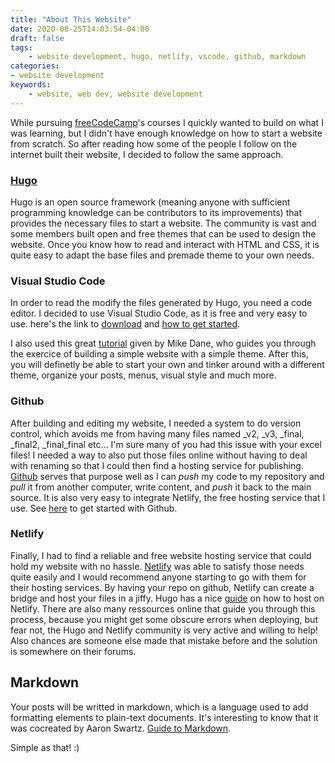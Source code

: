 ```yaml
---
title: "About This Website"
date: 2020-08-25T14:03:54-04:00
draft: false
tags:
    - website development, hugo, netlify, vscode, github, markdown
categories:
- website development
keywords:
    - website, web dev, website development
---
```


While pursuing [freeCodeCamp](freecodecamp.org)'s courses I quickly wanted to build on what I was learning, but I didn't have enough knowledge on how to start a website from scratch. So after reading how some of the people I follow on the internet built their website, I decided to follow the same approach.

### [Hugo](hugo.io)
 Hugo is an open source framework (meaning anyone with sufficient programming knowledge can be contributors to its improvements) that provides the necessary files to start a website. The community is vast and some members built open and free themes that can be used to design the website. Once you know how to read and interact with HTML and CSS, it is quite easy to adapt the base files and premade theme to your own needs.

### Visual Studio Code
In order to read the modify the files generated by Hugo, you need a code editor. I decided to use Visual Studio Code, as it is free and very easy to use.  here's the link to [download](https://code.visualstudio.com/download) and [how to get started](https://code.visualstudio.com/docs/introvideos/basics).


I also used this great [tutorial](https://www.youtube.com/watch?v=qtIqKaDlqXo) given by Mike Dane, who guides you through the exercice of building a simple website with a simple theme. After this, you will definetly be able to start your own and tinker around with a different theme, organize your posts, menus, visual style and much more.

### Github
After building and editing my website, I needed a system to do version control, which avoids me from having many files named _v2, _v3, _final, _final2, _final_final etc... I'm sure many of you had this issue with your excel files! I needed a way to also put those files online without having to deal with renaming so that I could then find a hosting service for publishing. [Github](github.com) serves that purpose well as I can *push* my code to my repository and *pull* it from another computer, write content, and *push* it back to the main source. It is also very easy to integrate Netlify, the free hosting service that I use. See [here](https://guides.github.com/activities/hello-world/) to get started with Github.

### Netlify
Finally, I had to find a reliable and free website hosting service that could hold my website with no hassle. [Netlify](www.netlify.com) was able to satisfy those needs quite easily and I would recommend anyone starting to go with them for their hosting services. By having your repo on github, Netlify can create a bridge and host your files in a jiffy. Hugo has a nice [guide](https://gohugo.io/hosting-and-deployment/hosting-on-netlify/) on how to host on Netlify. There are also many ressources online that guide you through this process, because you might get some obscure errors when deploying, but fear not, the Hugo and Netlify community is very active and willing to help! Also chances are someone else made that mistake before and the solution is somewhere on their forums.

## Markdown
Your posts will be writted in markdown, which is a language used to add formatting elements to plain-text documents. It's interesting to know that it was cocreated by Aaron Swartz.
[Guide to Markdown](https://www.markdownguide.org/basic-syntax/).

Simple as that! :) 